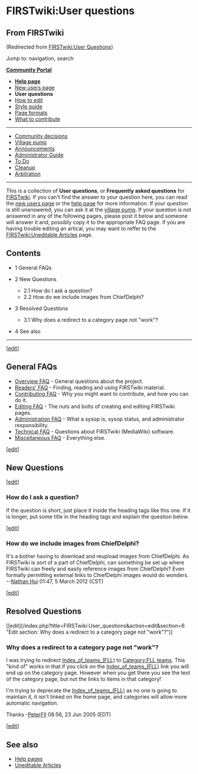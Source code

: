# FIRSTwiki:User questions

## From FIRSTwiki

(Redirected from [FIRSTwiki:User Questions](/index.php?title=FIRSTwiki:User_Questions&redirect=no "FIRSTwiki:User Questions"))

Jump to: navigation, search

**[Community Portal](FIRSTwiki:Community_portal "FIRSTwiki:Community portal")**

- **[Help page](FIRSTwiki:Help "FIRSTwiki:Help")**
- [New users page](FIRSTwiki:New_users_page "FIRSTwiki:New users page")
- **User questions**
- [How to edit](FIRSTwiki:How_does_one_edit_a_page "FIRSTwiki:How does one edit a page")
- [Style guide](FIRSTwiki:Style_guide "FIRSTwiki:Style guide")
- [Page formats](FIRSTwiki:Page_formats "FIRSTwiki:Page formats")
- [What to contribute](FIRSTwiki:What_to_contribute "FIRSTwiki:What to contribute")

--------------------------------------------------------------------------------

- [Community decisions](FIRSTwiki:Community_decisions "FIRSTwiki:Community decisions")
- [Village pump](FIRSTwiki:Village_pump "FIRSTwiki:Village pump")
- [Announcements](FIRSTwiki:Announcements "FIRSTwiki:Announcements")
- [Administrator Guide](FIRSTwiki:Guide_for_administrators "FIRSTwiki:Guide for administrators")
- [To Do](FIRSTwiki:To_Do "FIRSTwiki:To Do")
- [Cleanup](FIRSTwiki:Cleanup "FIRSTwiki:Cleanup")
- [Arbitration](FIRSTwiki:Arbitration "FIRSTwiki:Arbitration")

--------------------------------------------------------------------------------

This is a collection of **User questions**, or **Frequently asked questions** for [FIRSTwiki](FIRSTwiki "FIRSTwiki"). If you can't find the answer to your question here, you can read the [new users page](FIRSTwiki:New_users_page "FIRSTwiki:New users page") or the [help page](FIRSTwiki:Help "FIRSTwiki:Help") for more information. If your question is still unanswered, you can ask it at the [village pump](FIRSTwiki:Village_pump "FIRSTwiki:Village pump"). If your question is not answered in any of the following pages, please post it below and someone will answer it and, possibly copy it to the appropriate FAQ page. If you are having trouble editing an artical, you may want to reffer to the [FIRSTwiki:Uneditable Articles](FIRSTwiki:Uneditable_Articles "FIRSTwiki:Uneditable Articles") page.

## Contents

- 1 General FAQs
- 2 New Questions

  - 2.1 How do I ask a question?
  - 2.2 How do we include images from ChiefDelphi?

- 3 Resolved Questions

  - 3.1 Why does a redirect to a category page not "work"?

- 4 See also

--------------------------------------------------------------------------------

[[edit](/index.php?title=FIRSTwiki:User_questions&action=edit&section=1 "Edit
section: General FAQs")]

## General FAQs

- [Overview FAQ](FIRSTwiki:Overview_FAQ "FIRSTwiki:Overview FAQ") - General questions about the project.
- [Readers' FAQ](/index.php?title=FIRSTwiki:Readers%27_FAQ&action=edit "FIRSTwiki:Readers' FAQ") - Finding, reading and using FIRSTwiki material.
- [Contributing FAQ](/index.php?title=FIRSTwiki:Contributing_FAQ&action=edit "FIRSTwiki:Contributing FAQ") - Why you might want to contribute, and how you can do it.
- [Editing FAQ](FIRSTwiki:Editing_FAQ "FIRSTwiki:Editing FAQ") - The nuts and bolts of creating and editing FIRSTwiki pages.
- [Administration FAQ](/index.php?title=FIRSTwiki:Administration_FAQ&action=edit "FIRSTwiki:Administration FAQ") - What a sysop is, sysop status, and administrator responsibility.
- [Technical FAQ](/index.php?title=FIRSTwiki:Technical_FAQ&action=edit "FIRSTwiki:Technical FAQ") - Questions about FIRSTwiki (MediaWiki) software.
- [Miscellaneous FAQ](/index.php?title=FIRSTwiki:Miscellaneous_FAQ&action=edit "FIRSTwiki:Miscellaneous FAQ") - Everything else.

[[edit](/index.php?title=FIRSTwiki:User_questions&action=edit&section=2 "Edit
section: New Questions")]

## New Questions

[[edit](/index.php?title=FIRSTwiki:User_questions&action=edit&section=3 "Edit
section: How do I ask a question?")]

### How do I ask a question?

If the question is short, just place it inside the heading tags like this one. If it is longer, put some title in the heading tags and explain the question below.

[[edit](/index.php?title=FIRSTwiki:User_questions&action=edit&section=4 "Edit
section: How do we include images from ChiefDelphi?")]

### How do we include images from ChiefDelphi?

It's a bother having to download and reupload images from ChiefDelphi. As FIRSTwiki is sort of a part of ChiefDelphi, can something be set up where FIRSTwiki can freely and easily reference images from ChiefDelphi? Even formally permitting external links to ChiefDelphi images would do wonders. --[Nathan Hui](User:Nathan_Hui "User:Nathan Hui") 01:47, 5 March 2012 (CST)

[[edit](/index.php?title=FIRSTwiki:User_questions&action=edit&section=5 "Edit
section: Resolved Questions")]

## Resolved Questions

[[edit](/index.php?title=FIRSTwiki:User_questions&action=edit&section=6 "Edit
section: Why does a redirect to a category page not "work"?")]

### Why does a redirect to a category page not "work"?

I was trying to redirect [Index_of_teams_(FLL)](/index.php?title=Index_of_teams_%28FLL%29&action=edit "Index of teams \(FLL\)") to [Category:FLL teams](Category:FLL_teams "Category:FLL teams"). This "kind of" works in that if you click on the [Index_of_teams_(FLL)](/index.php?title=Index_of_teams_%28FLL%29&action=edit "Index of teams \(FLL\)") link you will end up on the category page. However when you get there you see the text of the category page, but not the links to items in that category!

I'm trying to deprecate the [Index_of_teams_(FLL)](/index.php?title=Index_of_teams_%28FLL%29&action=edit "Index of teams \(FLL\)") as no one is going to maintain it, it isn't linked on the home page, and categories will allow more automatic navigation.

Thanks -[PeterFll](User:PeterFll "User:PeterFll") 08:56, 23 Jun 2005 (EDT)

[[edit](/index.php?title=FIRSTwiki:User_questions&action=edit&section=7 "Edit
section: See also")]

## See also

- [Help pages](FIRSTwiki:Help "FIRSTwiki:Help")
- [Uneditable Articles](FIRSTwiki:Uneditable_Articles "FIRSTwiki:Uneditable Articles")
